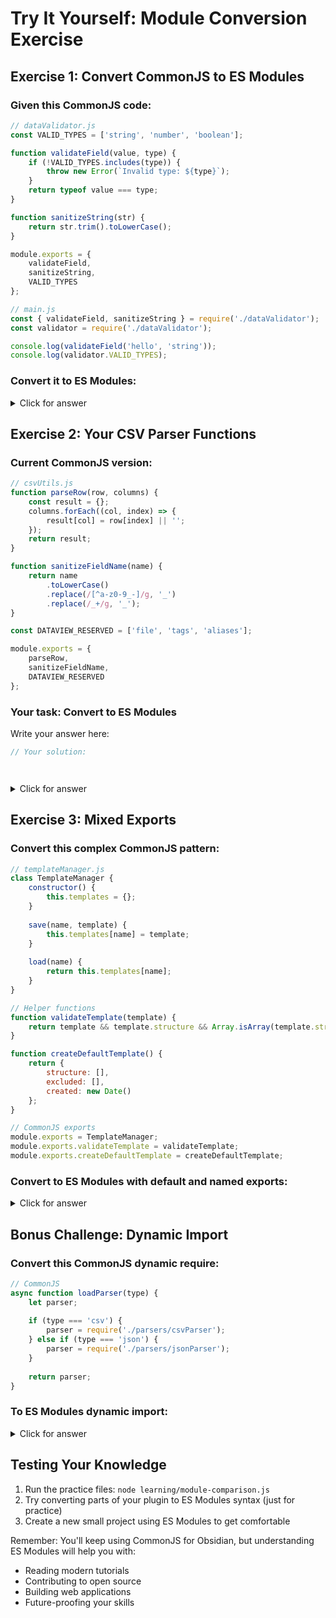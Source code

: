 # Try It Yourself: Module Conversion Exercise

## Exercise 1: Convert CommonJS to ES Modules

### Given this CommonJS code:

```javascript
// dataValidator.js
const VALID_TYPES = ['string', 'number', 'boolean'];

function validateField(value, type) {
    if (!VALID_TYPES.includes(type)) {
        throw new Error(`Invalid type: ${type}`);
    }
    return typeof value === type;
}

function sanitizeString(str) {
    return str.trim().toLowerCase();
}

module.exports = {
    validateField,
    sanitizeString,
    VALID_TYPES
};

// main.js
const { validateField, sanitizeString } = require('./dataValidator');
const validator = require('./dataValidator');

console.log(validateField('hello', 'string'));
console.log(validator.VALID_TYPES);
```

### Convert it to ES Modules:

<details>
<summary>Click for answer</summary>

```javascript
// dataValidator.js
export const VALID_TYPES = ['string', 'number', 'boolean'];

export function validateField(value, type) {
    if (!VALID_TYPES.includes(type)) {
        throw new Error(`Invalid type: ${type}`);
    }
    return typeof value === type;
}

export function sanitizeString(str) {
    return str.trim().toLowerCase();
}

// main.js
import { validateField, sanitizeString, VALID_TYPES } from './dataValidator.js';
// OR for everything:
import * as validator from './dataValidator.js';

console.log(validateField('hello', 'string'));
console.log(validator.VALID_TYPES);
```

</details>

## Exercise 2: Your CSV Parser Functions

### Current CommonJS version:

```javascript
// csvUtils.js
function parseRow(row, columns) {
    const result = {};
    columns.forEach((col, index) => {
        result[col] = row[index] || '';
    });
    return result;
}

function sanitizeFieldName(name) {
    return name
        .toLowerCase()
        .replace(/[^a-z0-9_-]/g, '_')
        .replace(/_+/g, '_');
}

const DATAVIEW_RESERVED = ['file', 'tags', 'aliases'];

module.exports = {
    parseRow,
    sanitizeFieldName,
    DATAVIEW_RESERVED
};
```

### Your task: Convert to ES Modules

Write your answer here:
```javascript
// Your solution:




```

<details>
<summary>Click for answer</summary>

```javascript
// csvUtils.js
export function parseRow(row, columns) {
    const result = {};
    columns.forEach((col, index) => {
        result[col] = row[index] || '';
    });
    return result;
}

export function sanitizeFieldName(name) {
    return name
        .toLowerCase()
        .replace(/[^a-z0-9_-]/g, '_')
        .replace(/_+/g, '_');
}

export const DATAVIEW_RESERVED = ['file', 'tags', 'aliases'];

// Usage:
import { parseRow, sanitizeFieldName, DATAVIEW_RESERVED } from './csvUtils.js';
```

</details>

## Exercise 3: Mixed Exports

### Convert this complex CommonJS pattern:

```javascript
// templateManager.js
class TemplateManager {
    constructor() {
        this.templates = {};
    }
    
    save(name, template) {
        this.templates[name] = template;
    }
    
    load(name) {
        return this.templates[name];
    }
}

// Helper functions
function validateTemplate(template) {
    return template && template.structure && Array.isArray(template.structure);
}

function createDefaultTemplate() {
    return {
        structure: [],
        excluded: [],
        created: new Date()
    };
}

// CommonJS exports
module.exports = TemplateManager;
module.exports.validateTemplate = validateTemplate;
module.exports.createDefaultTemplate = createDefaultTemplate;
```

### Convert to ES Modules with default and named exports:

<details>
<summary>Click for answer</summary>

```javascript
// templateManager.js
export default class TemplateManager {
    constructor() {
        this.templates = {};
    }
    
    save(name, template) {
        this.templates[name] = template;
    }
    
    load(name) {
        return this.templates[name];
    }
}

// Named exports for helper functions
export function validateTemplate(template) {
    return template && template.structure && Array.isArray(template.structure);
}

export function createDefaultTemplate() {
    return {
        structure: [],
        excluded: [],
        created: new Date()
    };
}

// Usage:
import TemplateManager, { validateTemplate, createDefaultTemplate } from './templateManager.js';
```

</details>

## Bonus Challenge: Dynamic Import

### Convert this CommonJS dynamic require:

```javascript
// CommonJS
async function loadParser(type) {
    let parser;
    
    if (type === 'csv') {
        parser = require('./parsers/csvParser');
    } else if (type === 'json') {
        parser = require('./parsers/jsonParser');
    }
    
    return parser;
}
```

### To ES Modules dynamic import:

<details>
<summary>Click for answer</summary>

```javascript
// ES Modules
async function loadParser(type) {
    let parser;
    
    if (type === 'csv') {
        parser = await import('./parsers/csvParser.js');
    } else if (type === 'json') {
        parser = await import('./parsers/jsonParser.js');
    }
    
    return parser;
}

// Even cleaner:
async function loadParser(type) {
    const parserModule = await import(`./parsers/${type}Parser.js`);
    return parserModule.default; // or parserModule.parse, depending on export
}
```

</details>

## Testing Your Knowledge

1. Run the practice files: `node learning/module-comparison.js`
2. Try converting parts of your plugin to ES Modules syntax (just for practice)
3. Create a new small project using ES Modules to get comfortable

Remember: You'll keep using CommonJS for Obsidian, but understanding ES Modules will help you with:
- Reading modern tutorials
- Contributing to open source
- Building web applications
- Future-proofing your skills
